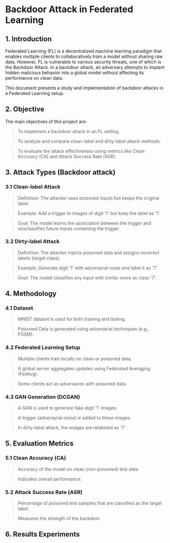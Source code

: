 # Backdoor Attack in Federated Learning

## 1. Introduction

Federated Learning (FL) is a decentralized machine learning paradigm that enables multiple clients to collaboratively train a model without sharing raw data. However, FL is vulnerable to various security threats, one of which is the Backdoor Attack. In a backdoor attack, an adversary attempts to implant hidden malicious behavior into a global model without affecting its performance on clean data.

This document presents a study and implementation of backdoor attacks in a Federated Learning setup.

## 2. Objective

The main objectives of this project are:

> To implement a backdoor attack in an FL setting.

> To analyze and compare clean-label and dirty-label attack methods.

> To evaluate the attack effectiveness using metrics like Clean Accuracy (CA) and Attack Success Rate (ASR).

## 3. Attack Types (Backdoor attack)

### 3.1 Clean-label Attack

> Definition: The attacker uses poisoned inputs but keeps the original label.

> Example: Add a trigger to images of digit '1' but keep the label as '1'.

> Goal: The model learns the association between the trigger and misclassifies future inputs containing the trigger.

### 3.2 Dirty-label Attack

> Definition: The attacker injects poisoned data and assigns incorrect labels (target class).

> Example: Generate digit '1' with adversarial noise and label it as '7'.
 
> Goal: The model classifies any input with similar noise as class '7'.

## 4. Methodology

### 4.1 Dataset

> MNIST dataset is used for both training and testing.

> Poisoned Data is generated using adversarial techniques (e.g., FGSM).

### 4.2 Federated Learning Setup

> Multiple clients train locally on clean or poisoned data.

> A global server aggregates updates using Federated Averaging (FedAvg).

> Some clients act as adversaries with poisoned data.

### 4.3 GAN Generation (DCGAN)

> A GAN is used to generate fake digit '1' images.

> A trigger (adversarial noise) is added to these images.

> In dirty-label attack, the images are relabeled as '7'.

## 5. Evaluation Metrics

### 5.1 Clean Accuracy (CA)

> Accuracy of the model on clean (non-poisoned) test data.

> Indicates overall performance.

### 5.2 Attack Success Rate (ASR)

> Percentage of poisoned test samples that are classified as the target label.

> Measures the strength of the backdoor.

## 6. Results Experiments


